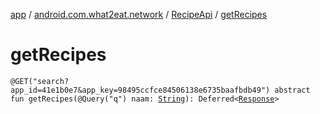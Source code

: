 [app](../../index.md) / [android.com.what2eat.network](../index.md) / [RecipeApi](index.md) / [getRecipes](./get-recipes.md)

# getRecipes

`@GET("search?app_id=41e1b0e7&app_key=98495ccfce84506138e6735baafbdb49") abstract fun getRecipes(@Query("q") naam: `[`String`](https://kotlinlang.org/api/latest/jvm/stdlib/kotlin/-string/index.html)`): Deferred<`[`Response`](../-response/index.md)`>`